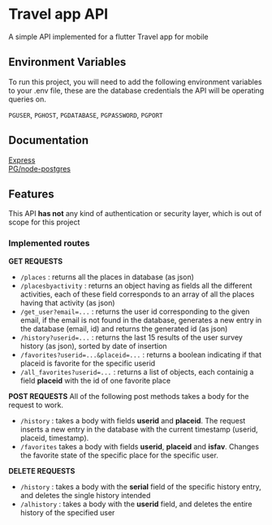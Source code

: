 
# Travel app API

A simple API implemented for a flutter Travel app for mobile


## Environment Variables

To run this project, you will need to add the following environment variables to your .env file, these are the database credentials the API will be operating queries on.

`PGUSER`,
`PGHOST`,
`PGDATABASE`,
`PGPASSWORD`,
`PGPORT`


## Documentation

[Express](https://expressjs.com)\
[PG/node-postgres](https://node-postgres.com)



## Features
This API **has not** any kind of authentication or security layer, which is out of scope for this project

### Implemented routes

**GET REQUESTS**

- `/places` : returns all the places in database (as json)
- `/placesbyactivity` : returns an object having as fields all the different activities, each of these field corresponds to an array of all the places having that activity (as json)
- `/get_user?email=...` : returns the user id corresponding to the given email, if the email is not found in the database, generates a new entry in the database (email, id) and returns the generated id (as json)
- `/history?userid=...` : returns the last 15 results of the user survey history (as json), sorted by date of insertion
- `/favorites?userid=...&placeid=...` : returns a boolean indicating if that placeid is favorite for the specific userid
- `/all_favorites?userid=...` : returns a list of objects, each containig a field **placeid** with the id of one favorite place

**POST REQUESTS**
All of the following post methods takes a body for the request to work.
- `/history` : takes a body with fields **userid** and **placeid**. The request inserts a new entry in the database with the current timestamp (userid, placeid, timestamp).
- `/favorites`  takes a body with fields **userid**, **placeid** and **isfav**. Changes the favorite state of the specific place for the specific user.

**DELETE REQUESTS**
- `/history` : takes a body with the **serial** field of the specific history entry, and deletes the single history intended
- `/alhistory` : takes a body with the **userid** field, and deletes the entire history of the specified user

